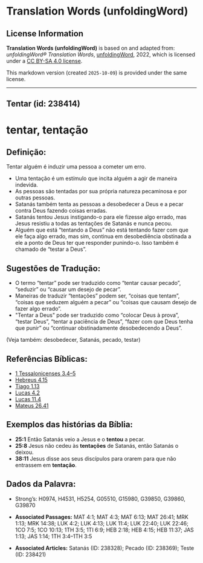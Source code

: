 # Translation Words (unfoldingWord)

## License Information

**Translation Words (unfoldingWord)** is based on and adapted from: _unfoldingWord® Translation Words_, [unfoldingWord](https://unfoldingword.org/utw), 2022, which is licensed under a [CC BY-SA 4.0 license](https://creativecommons.org/licenses/by-sa/4.0/legalcode.en).

This markdown version (created `2025-10-09`) is provided under the same license.



--------------------------------

## Tentar (id: 238414)

tentar, tentação
================

Definição:
----------

Tentar alguém é induzir uma pessoa a cometer um erro.

* Uma tentação é um estímulo que incita alguém a agir de maneira indevida.
* As pessoas são tentadas por sua própria natureza pecaminosa e por outras pessoas.
* Satanás também tenta as pessoas a desobedecer a Deus e a pecar contra Deus fazendo coisas erradas.
* Satanás tentou Jesus instigando\-o para ele fizesse algo errado, mas Jesus resistiu a todas as tentações de Satanás e nunca pecou.
* Alguém que está “tentando a Deus” não está tentando fazer com que ele faça algo errado, mas sim, continua em desobediência obstinada a ele a ponto de Deus ter que responder punindo\-o. Isso também é chamado de “testar a Deus”.

Sugestões de Tradução:
----------------------

* O termo “tentar” pode ser traduzido como “tentar causar pecado”, “seduzir” ou “causar um desejo de pecar”.
* Maneiras de traduzir “tentações” podem ser, “coisas que tentam”, “coisas que seduzem alguém a pecar” ou “coisas que causam desejo de fazer algo errado”.
* "Tentar a Deus" pode ser traduzido como “colocar Deus à prova”, “testar Deus”, “tentar a paciência de Deus”, “fazer com que Deus tenha que punir” ou “continuar obstinadamente desobedecendo a Deus”.

(Veja também: desobedecer, Satanás, pecado, testar)

Referências Bíblicas:
---------------------

* [1 Tessalonicenses 3\.4–5](https://ref.ly/1Thess3:4-1Thess3:5)
* [Hebreus 4\.15](https://ref.ly/Heb4:15)
* [Tiago 1\.13](https://ref.ly/Jas1:13)
* [Lucas 4\.2](https://ref.ly/Luke4:2)
* [Lucas 11\.4](https://ref.ly/Luke11:4)
* [Mateus 26\.41](https://ref.ly/Matt26:41)

Exemplos das histórias da Bíblia:
---------------------------------

* **25:1** Então Satanás veio a Jesus e o **tentou** a pecar.
* **25:8** Jesus não cedeu às **tentações** de Satanás, então Satanás o deixou.
* **38:11** Jesus disse aos seus discípulos para orarem para que não entrassem em **tentação**.

Dados da Palavra:
-----------------

* Strong’s: H0974, H4531, H5254, G05510, G15980, G39850, G39860, G39870

* **Associated Passages:** MAT 4:1; MAT 4:3; MAT 6:13; MAT 26:41; MRK 1:13; MRK 14:38; LUK 4:2; LUK 4:13; LUK 11:4; LUK 22:40; LUK 22:46; 1CO 7:5; 1CO 10:13; 1TH 3:5; 1TI 6:9; HEB 2:18; HEB 4:15; HEB 11:37; JAS 1:13; JAS 1:14; 1TH 3:4–1TH 3:5
* **Associated Articles:** Satanás (ID: 238328); Pecado (ID: 238369); Teste (ID: 238421)

